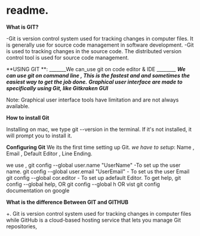 # readme.

**What is GIT?**

-Git is version control system used for tracking changes in computer files. It is generally use for source code management in software development.
-Git is used to tracking changes in the source code. The distributed version control tool is used for source code management.

**USING GIT **:
_______We can_use git on code editor & IDE ________
_______We can use git on command line , This is the fastest and and sometimes the easiest way to get the job done._______
_______Graphical user interface are made to specifically using Git, like Gitkraken GUI_______

Note: Graphical user interface tools have limitation and are not always available.

**How to install Git**

Installing on mac, we type git --version in the terminal. If it's not installed, it will prompt you to install it.

**Configuring Git**
We its the first time setting up Git.
_we have to setup_:  Name , Email , Default Editor , Line Ending.

we use , git config --global user.name "UserName" -To set up the user name.
         git config --global user.email "UserEmail" - To set us the user Email
          git config --global cor.editor - To set up adefault Editor.
To get help, git config --global help, OR git config --global h OR vist git config documentation on google


**What is the difference Between GIT and GITHUB**

+. Git is version control system used for tracking changes in computer files while GitHub is a cloud-based hosting service that lets you manage Git repositories,
